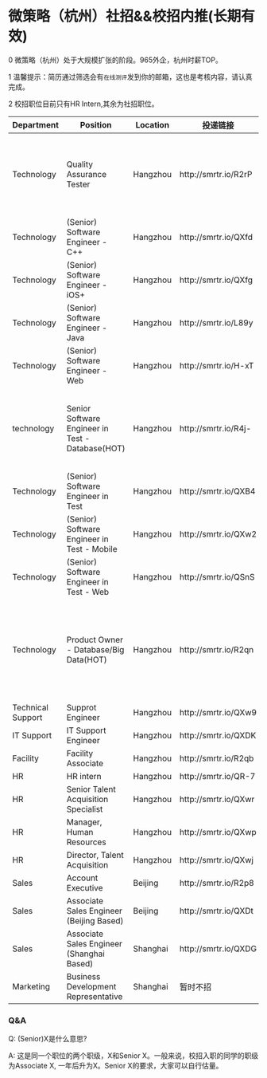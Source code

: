 # 微策略（杭州）社招&&校招内推(长期有效)
0 微策略（杭州）处于大规模扩张的阶段。965外企，杭州时薪TOP。

1 温馨提示：简历通过筛选会有`在线测评`发到你的邮箱，这也是考核内容，请认真完成。

2 校招职位目前只有HR Intern,其余为社招职位。

<table>
<thead>
    <th>Department</th>
    <th>Position</th><th>Location</th><th>投递链接</th>
    <th>Requirement</th>
</thead>
<tbody>
    <tr>
        <td>Technology</td>
        <td>Quality Assurance Tester</td>
        <td>Hangzhou</td>
        <td>http://smrtr.io/R2rP</td>
        <td>Business background; Business Analyst or Business Operations experiences is a plus</td>
    </tr>
    <tr>
        <td>Technology</td>
        <td>(Senior) Software Engineer - C++</td>
        <td>Hangzhou</td>
        <td>http://smrtr.io/QXfd</td>
    </tr>
    <tr>
        <td>Technology</td>
        <td>(Senior) Software Engineer - iOS+</td>
        <td>Hangzhou</td>
        <td>http://smrtr.io/QXfg</td>
    </tr>
     <tr>
        <td>Technology</td>
        <td>(Senior) Software Engineer - Java</td>
        <td>Hangzhou</td>
        <td>http://smrtr.io/L89y</td>
    </tr>
    <tr>
        <td>Technology</td>
        <td>(Senior) Software Engineer - Web</td>
        <td>Hangzhou</td>
        <td>http://smrtr.io/H-xT</td>
    </tr>
    <tr>
        <td>technology</td>
        <td>Senior Software Engineer in Test - Database(HOT)</td>
        <td>Hangzhou</td>
        <td>http://smrtr.io/R4j-</td>
        <td>Oracle, SQL Server, DB2, Teradata, AWS Redshift or other database experiences is a must</td>
    </tr>
    <tr>
        <td>Technology</td>
        <td>(Senior) Software Engineer in Test</td>
        <td>Hangzhou</td>
        <td>http://smrtr.io/QXB4</td>
    </tr>
    <tr>
        <td>Technology</td>
        <td>(Senior) Software Engineer in Test - Mobile</td>
        <td>Hangzhou</td>
        <td>http://smrtr.io/QXw2</td>
    </tr>
    <tr>
        <td>Technology</td>
        <td>(Senior) Software Engineer in Test - Web</td>
        <td>Hangzhou</td>
        <td>http://smrtr.io/QSnS</td>
    </tr>
    <tr>
        <td>Technology</td>
        <td>Product Owner - Database/Big Data(HOT)</td>
        <td>Hangzhou</td>
        <td>http://smrtr.io/R2qn</td>
        <td>Database or Big Data direction, with product management, project management or team management experiences</td>
    </tr>
    <tr>
        <td>Technical Support</td>
        <td>Supprot Engineer</td>
        <td>Hangzhou</td>
        <td>http://smrtr.io/QXw9</td>
    </tr>
    <tr>
        <td>IT Support</td>
        <td>IT Support Engineer</td>
        <td>Hangzhou</td>
        <td>http://smrtr.io/QXDK</td>
    </tr>
    <tr>
        <td>Facility</td>
        <td>Facility Associate</td>
        <td>Hangzhou</td>
        <td>http://smrtr.io/R2qb</td>
    </tr>
    <tr>
        <td>HR</td>
        <td>HR intern</td>
        <td>Hangzhou</td>
        <td>http://smrtr.io/QR-7</td>
    </tr>
    <tr>
        <td>HR</td>
        <td>Senior Talent Acquisition Specialist</td>
        <td>Hangzhou</td>
        <td>http://smrtr.io/QXwr</td>
    </tr>
    <tr>
        <td>HR</td>
        <td>Manager, Human Resources</td>
        <td>Hangzhou</td>
        <td>http://smrtr.io/QXwp</td>
    </tr>
    <tr>
        <td>HR</td>
        <td>Director, Talent Acquisition</td>
        <td>Hangzhou</td>
        <td>http://smrtr.io/QXwj</td>
    </tr>
    <tr>
        <td>Sales</td>
        <td>Account Executive</td>
        <td>Beijing</td>
        <td>http://smrtr.io/R2p8</td>
    </tr>
    <tr>
        <td>Sales</td>
        <td>Associate Sales Engineer (Beijing Based)</td>
        <td>Beijing</td>
        <td>http://smrtr.io/QXDt</td>
    </tr>
    <tr>
        <td>Sales</td>
        <td>Associate Sales Engineer (Shanghai Based)</td>
        <td>Shanghai</td>
        <td>http://smrtr.io/QXDG</td>
    </tr>
    <tr>
        <td>Marketing</td>
        <td>Business Development Representative</td>
        <td>Shanghai</td>
        <td>暂时不招</td>
    </tr>
</tbody>
</table>

### Q&A
Q: (Senior)X是什么意思?

A: 这是同一个职位的两个职级，X和Senior X。一般来说，校招入职的同学的职级为Associate X, 一年后升为X。Senior X的要求，大家可以自行估量。

